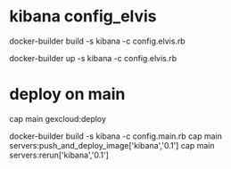 # kibana config_elvis

docker-builder build -s kibana -c config.elvis.rb

docker-builder up -s kibana -c config.elvis.rb

# deploy on main

cap main gexcloud:deploy

docker-builder build -s kibana -c config.main.rb
cap main servers:push_and_deploy_image['kibana','0.1']
cap main servers:rerun['kibana','0.1']